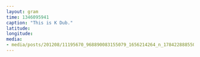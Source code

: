 ```yaml
---
layout: gram
time: 1346095941
caption: "This is K Dub."
latitude: 
longitude: 
media:
- media/posts/201208/11195670_968890083155079_1656214264_n_17842288855000351.jpg
---
```

